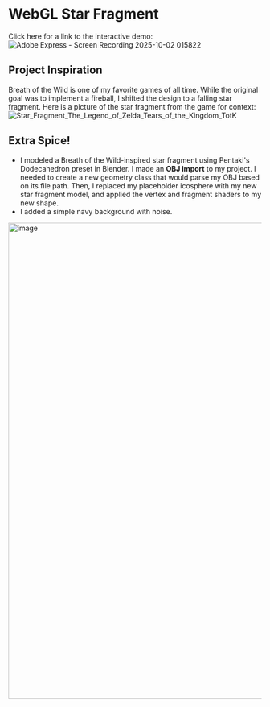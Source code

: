 # WebGL Star Fragment
Click here for a link to the interactive demo: 
![Adobe Express - Screen Recording 2025-10-02 015822](https://github.com/user-attachments/assets/db692bc3-506f-4627-ba1b-8187d6338134)

## Project Inspiration
Breath of the Wild is one of my favorite games of all time. While the original goal was to implement a fireball, I shifted the design to a falling star fragment. Here is a picture of the star fragment from the game for context:
![Star_Fragment_The_Legend_of_Zelda_Tears_of_the_Kingdom_TotK](https://github.com/user-attachments/assets/92758659-b2e5-4d40-810d-d25ba4dfa6cd)

## Extra Spice!
- I modeled a Breath of the Wild-inspired star fragment using Pentaki's Dodecahedron preset in Blender. I made an **OBJ import** to my project. I needed to create a new geometry class that would parse my OBJ based on its file path. Then, I replaced my placeholder icosphere with my new star fragment model, and applied the vertex and fragment shaders to my new shape.
- I added a simple navy background with noise.
<img width="1510" height="946" alt="image" src="https://github.com/user-attachments/assets/15e60919-23be-4972-aa6e-8c2f953a6b36" />
